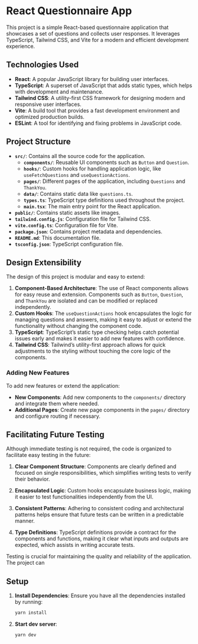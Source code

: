 # React Questionnaire App

This project is a simple React-based questionnaire application that showcases a set of questions and collects user responses. It leverages TypeScript, Tailwind CSS, and Vite for a modern and efficient development experience.

## Technologies Used

- **React**: A popular JavaScript library for building user interfaces.
- **TypeScript**: A superset of JavaScript that adds static types, which helps with development and maintenance.
- **Tailwind CSS**: A utility-first CSS framework for designing modern and responsive user interfaces.
- **Vite**: A build tool that provides a fast development environment and optimized production builds.
- **ESLint**: A tool for identifying and fixing problems in JavaScript code.

## Project Structure

- **`src/`**: Contains all the source code for the application.
  - **`components/`**: Reusable UI components such as `Button` and `Question`.
  - **`hooks/`**: Custom hooks for handling application logic, like `useFetchQuestions` and `useQuestionActions`.
  - **`pages/`**: Different pages of the application, including `Questions` and `ThankYou`.
  - **`data/`**: Contains static data like `questions.ts`.
  - **`types.ts`**: TypeScript type definitions used throughout the project.
  - **`main.tsx`**: The main entry point for the React application.
- **`public/`**: Contains static assets like images.
- **`tailwind.config.js`**: Configuration file for Tailwind CSS.
- **`vite.config.ts`**: Configuration file for Vite.
- **`package.json`**: Contains project metadata and dependencies.
- **`README.md`**: This documentation file.
- **`tsconfig.json`**: TypeScript configuration file.

## Design Extensibility

The design of this project is modular and easy to extend:

1. **Component-Based Architecture**: The use of React components allows for easy reuse and extension. Components such as `Button`, `Question`, and `ThankYou` are isolated and can be modified or replaced independently.
2. **Custom Hooks**: The `useQuestionActions` hook encapsulates the logic for managing questions and answers, making it easy to adjust or extend the functionality without changing the component code.
3. **TypeScript**: TypeScript’s static type checking helps catch potential issues early and makes it easier to add new features with confidence.
4. **Tailwind CSS**: Tailwind’s utility-first approach allows for quick adjustments to the styling without touching the core logic of the components.

### Adding New Features

To add new features or extend the application:

- **New Components**: Add new components to the `components/` directory and integrate them where needed.
- **Additional Pages**: Create new page components in the `pages/` directory and configure routing if necessary.

## Facilitating Future Testing

Although immediate testing is not required, the code is organized to facilitate easy testing in the future:

1. **Clear Component Structure**: Components are clearly defined and focused on single responsibilities, which simplifies writing tests to verify their behavior.

2. **Encapsulated Logic**: Custom hooks encapsulate business logic, making it easier to test functionalities independently from the UI.

3. **Consistent Patterns**: Adhering to consistent coding and architectural patterns helps ensure that future tests can be written in a predictable manner.

4. **Type Definitions**: TypeScript definitions provide a contract for the components and functions, making it clear what inputs and outputs are expected, which assists in writing accurate tests.

Testing is crucial for maintaining the quality and reliability of the application. The project can

## Setup

1. **Install Dependencies**: Ensure you have all the dependencies installed by running:

   ```bash
   yarn install
   ```

2. **Start dev server**:
   ```bash
   yarn dev
   ```
